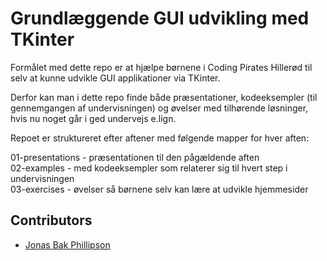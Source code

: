# Grundlæggende GUI udvikling med TKinter
Formålet med dette repo er at hjælpe børnene i Coding Pirates Hillerød til selv at kunne udvikle GUI applikationer via TKinter.

Derfor kan man i dette repo finde både præsentationer, kodeeksempler (til gennemgangen af undervisningen) og øvelser med tilhørende løsninger, hvis nu noget går i ged undervejs e.lign.

Repoet er struktureret efter aftener med følgende mapper for hver aften:

01-presentations - præsentationen til den pågældende aften <br>
02-examples - med kodeeksempler som relaterer sig til hvert step i undervisningen <br>
03-exercises - øvelser så børnene selv kan lære at udvikle hjemmesider

## Contributors
* [Jonas Bak Phillipson](https://github.com/jbakchr)
